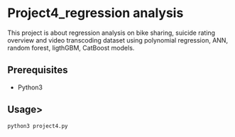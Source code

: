 # Project4_regression analysis


This project is about regression analysis on bike sharing, suicide rating overview and video transcoding dataset using polynomial regression, ANN, random forest, ligthGBM, CatBoost models.


## Prerequisites

* Python3


## Usage>

```
python3 project4.py
```





